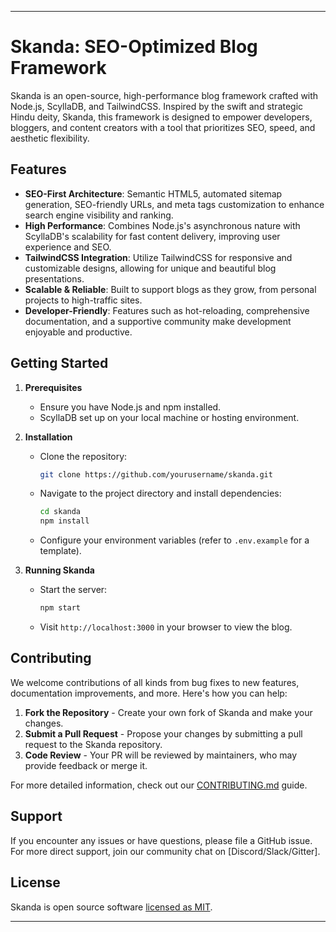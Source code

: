 
---

# Skanda: SEO-Optimized Blog Framework

Skanda is an open-source, high-performance blog framework crafted with Node.js, ScyllaDB, and TailwindCSS. Inspired by the swift and strategic Hindu deity, Skanda, this framework is designed to empower developers, bloggers, and content creators with a tool that prioritizes SEO, speed, and aesthetic flexibility.

## Features

- **SEO-First Architecture**: Semantic HTML5, automated sitemap generation, SEO-friendly URLs, and meta tags customization to enhance search engine visibility and ranking.
- **High Performance**: Combines Node.js's asynchronous nature with ScyllaDB's scalability for fast content delivery, improving user experience and SEO.
- **TailwindCSS Integration**: Utilize TailwindCSS for responsive and customizable designs, allowing for unique and beautiful blog presentations.
- **Scalable & Reliable**: Built to support blogs as they grow, from personal projects to high-traffic sites.
- **Developer-Friendly**: Features such as hot-reloading, comprehensive documentation, and a supportive community make development enjoyable and productive.

## Getting Started

1. **Prerequisites**
   - Ensure you have Node.js and npm installed.
   - ScyllaDB set up on your local machine or hosting environment.

2. **Installation**
   - Clone the repository:
     ```bash
     git clone https://github.com/yourusername/skanda.git
     ```
   - Navigate to the project directory and install dependencies:
     ```bash
     cd skanda
     npm install
     ```
   - Configure your environment variables (refer to `.env.example` for a template).

3. **Running Skanda**
   - Start the server:
     ```bash
     npm start
     ```
   - Visit `http://localhost:3000` in your browser to view the blog.

## Contributing

We welcome contributions of all kinds from bug fixes to new features, documentation improvements, and more. Here's how you can help:

1. **Fork the Repository** - Create your own fork of Skanda and make your changes.
2. **Submit a Pull Request** - Propose your changes by submitting a pull request to the Skanda repository.
3. **Code Review** - Your PR will be reviewed by maintainers, who may provide feedback or merge it.

For more detailed information, check out our [CONTRIBUTING.md](CONTRIBUTING.md) guide.

## Support

If you encounter any issues or have questions, please file a GitHub issue. For more direct support, join our community chat on [Discord/Slack/Gitter].

## License

Skanda is open source software [licensed as MIT](LICENSE).

---
